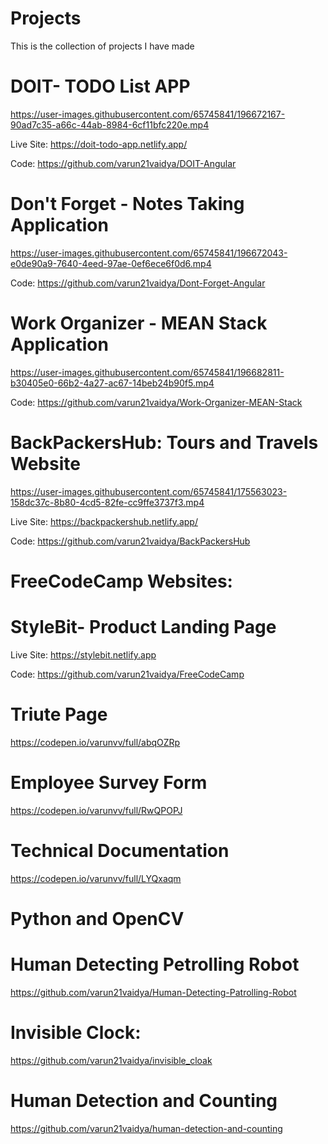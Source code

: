 # Projects
This is the collection of projects I have made

# DOIT- TODO List APP
https://user-images.githubusercontent.com/65745841/196672167-90ad7c35-a66c-44ab-8984-6cf11bfc220e.mp4

Live Site: https://doit-todo-app.netlify.app/

Code: https://github.com/varun21vaidya/DOIT-Angular

# Don't Forget - Notes Taking Application

https://user-images.githubusercontent.com/65745841/196672043-e0de90a9-7640-4eed-97ae-0ef6ece6f0d6.mp4

Code: https://github.com/varun21vaidya/Dont-Forget-Angular

# Work Organizer - MEAN Stack Application

https://user-images.githubusercontent.com/65745841/196682811-b30405e0-66b2-4a27-ac67-14beb24b90f5.mp4

Code: https://github.com/varun21vaidya/Work-Organizer-MEAN-Stack

# BackPackersHub: Tours and Travels Website

https://user-images.githubusercontent.com/65745841/175563023-158dc37c-8b80-4cd5-82fe-cc9ffe3737f3.mp4

Live Site: https://backpackershub.netlify.app/

Code: https://github.com/varun21vaidya/BackPackersHub

# FreeCodeCamp Websites:

# StyleBit- Product Landing Page

Live Site: https://stylebit.netlify.app

Code: https://github.com/varun21vaidya/FreeCodeCamp

# Triute Page
https://codepen.io/varunvv/full/abqOZRp

# Employee Survey Form 
https://codepen.io/varunvv/full/RwQPOPJ

# Technical Documentation
https://codepen.io/varunvv/full/LYQxaqm


# Python and OpenCV

# Human Detecting Petrolling Robot
https://github.com/varun21vaidya/Human-Detecting-Patrolling-Robot

# Invisible Clock:
https://github.com/varun21vaidya/invisible_cloak

# Human Detection and Counting 
https://github.com/varun21vaidya/human-detection-and-counting




